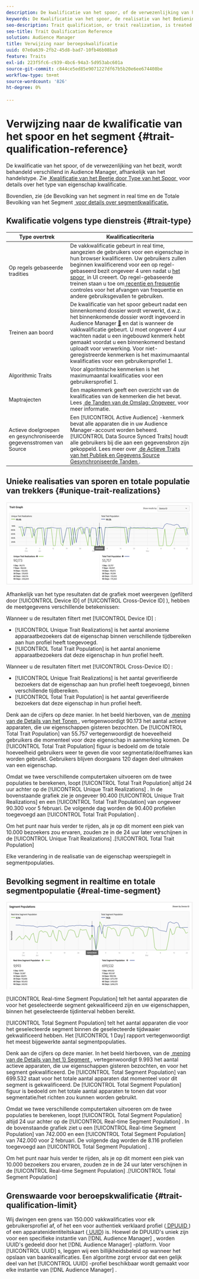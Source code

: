 ```yaml
---
description: De kwalificatie van het spoor, of de verwezenlijking van het bezit, wordt behandeld verschillend in Audience Manager, afhankelijk van het handelstype. Zie de onderstaande tabel voor meer informatie over de kwalificatie van het kenmerk.
keywords: De Kwalificatie van het spoor, de realisatie van het Bedieningsgebied, Unieke Redalisaties van het Bedieningsgebied, UTR, Totale Bevolking van het Bedieningsgebied, TTP
seo-description: Trait qualification, or trait realization, is treated differently in Audience Manager, depending on trait type. See the table below for detailed information on trait qualification.
seo-title: Trait Qualification Reference
solution: Audience Manager
title: Verwijzing naar beroepskwalificatie
uuid: 07e0a639-2fb2-45d8-bad7-10fb46b08ba9
feature: Traits
exl-id: 223f5fc6-c939-4bc6-94a3-5d953abc601a
source-git-commit: c844ce5ed85e9071227df67b5b20e6ee674408be
workflow-type: tm+mt
source-wordcount: '826'
ht-degree: 0%

---
```


# Verwijzing naar de kwalificatie van het spoor en het segment {#trait-qualification-reference}

De kwalificatie van het spoor, of de verwezenlijking van het bezit, wordt behandeld verschillend in Audience Manager, afhankelijk van het handelstype. Zie [&#x200B; Kwalificatie van het Beetje door Type van het Spoor &#x200B;](#trait-type) voor details over het type van eigenschap kwalificatie.

Bovendien, zie &lbrace;de Bevolking van het segment in real time en de Totale Bevolking van het Segment [&#x200B; voor details over segmentkwalificatie.](#real-time-segment)



## Kwalificatie volgens type dienstreis {#trait-type}

| Type overtrek | Kwalificatiecriteria |
|---|---|
| Op regels gebaseerde tradities | De vakkwalificatie gebeurt in real time, aangezien de gebruikers voor een eigenschap in hun browser kwalificeren. Uw gebruikers zullen beginnen kwalificerend voor een op regel-gebaseerd bezit ongeveer 4 uren nadat u [&#x200B; het spoor &#x200B;](create-onboarded-rule-based-traits.md#create-rules-based-or-onboarded-traits) in UI creeert. Op regel-gebaseerde treinen staan u toe om [&#x200B; recentie en frequentie &#x200B;](../segments/recency-and-frequency.md) controles voor het afvangen van frequentie en andere gebruiksgevallen te gebruiken. |
| Treinen aan boord | De kwalificatie van het spoor gebeurt nadat een binnenkomend dossier wordt verwerkt, d.w.z. het binnenkomende dossier wordt ingevoerd in Audience Manager [&#128279;](../../faq/faq-inbound-data-ingestion.md) en dat is wanneer de vakkwalificatie gebeurt. U moet ongeveer 4 uur wachten nadat u een ingebouwd kenmerk hebt gemaakt voordat u een binnenkomend bestand uploadt voor verwerking. Voor niet-geregistreerde kenmerken is het maximumaantal kwalificaties voor een gebruikersprofiel 1. |
| Algorithmic Traits | Voor algoritmische kenmerken is het maximumaantal kwalificaties voor een gebruikersprofiel 1. |
| Maptrajecten | Een mapkenmerk geeft een overzicht van de kwalificaties van de kenmerken die het bevat. Lees [&#x200B; de Tanden van de Omslag: Ongeveer &#x200B;](about-folder-traits.md) voor meer informatie. |
| Actieve doelgroepen en gesynchroniseerde gegevensstromen van Source | Een [!UICONTROL Active Audience] -kenmerk bevat alle apparaten die in uw Audience Manager-account worden beheerd. [!UICONTROL Data Source Synced Traits] houdt alle gebruikers bij die aan een gegevensbron zijn gekoppeld. Lees meer over [&#x200B; de Actieve Traits van het Publiek en Gegevens Source Gesynchroniseerde Tanden &#x200B;](client-activity-synced-audience-traits.md). |

## Unieke realisaties van sporen en totale populatie van trekkers {#unique-trait-realizations}

![&#x200B; uniek-eigenschap-realisatie &#x200B;](assets/trait-graph.png)

Afhankelijk van het type resultaten dat de grafiek moet weergeven (gefilterd door [!UICONTROL Device ID] of [!UICONTROL Cross-Device ID] ), hebben de meetgegevens verschillende betekenissen:

Wanneer u de resultaten filtert met [!UICONTROL Device ID] :

* [!UICONTROL Unique Trait Realizations] is het aantal anonieme apparaatbezoekers dat de eigenschap binnen verschillende tijdbereiken aan hun profiel heeft toegevoegd.
* [!UICONTROL Total Trait Population] is het aantal anonieme apparaatbezoekers dat deze eigenschap in hun profiel heeft.

Wanneer u de resultaten filtert met [!UICONTROL Cross-Device ID] :

* [!UICONTROL Unique Trait Realizations] is het aantal geverifieerde bezoekers dat de eigenschap aan hun profiel heeft toegevoegd, binnen verschillende tijdbereiken.
* [!UICONTROL Total Trait Population] is het aantal geverifieerde bezoekers dat deze eigenschap in hun profiel heeft.

Denk aan de cijfers op deze manier. In het beeld hierboven, van de [&#x200B; mening van de Details van het Tonen &#x200B;](../../features/traits/trait-details-page.md), vertegenwoordigt 90.173 het aantal actieve apparaten, die uw eigenschappen gisteren bezochten. De [!UICONTROL Total Trait Population] van 55.757 vertegenwoordigt de hoeveelheid gebruikers die momenteel voor deze eigenschap in aanmerking komen. De [!UICONTROL Total Trait Population] figuur is bedoeld om de totale hoeveelheid gebruikers weer te geven die voor segmentatie/doelframes kan worden gebruikt. Gebruikers blijven doorgaans 120 dagen deel uitmaken van een eigenschap.

Omdat we twee verschillende computertaken uitvoeren om de twee populaties te berekenen, loopt [!UICONTROL Total Trait Population] altijd 24 uur achter op de [!UICONTROL Unique Trait Realizations] . In de bovenstaande grafiek zie je ongeveer 90.400 [!UICONTROL Unique Trait Realizations] en een [!UICONTROL Total Trait Population] van ongeveer 90.300 voor 5 februari. De volgende dag worden de 90.400 profielen toegevoegd aan [!UICONTROL Total Trait Population] .

Om het punt naar huis verder te rijden, als je op dit moment een piek van 10.000 bezoekers zou ervaren, zouden ze in de 24 uur later verschijnen in de [!UICONTROL Unique Trait Realizations] .[!UICONTROL Total Trait Population]

Elke verandering in de realisatie van de eigenschap weerspiegelt in segmentpopulaties.

## Bevolking segment in realtime en totale segmentpopulatie {#real-time-segment}

![&#x200B; uniek-eigenschap-realisatie &#x200B;](assets/segment-graph.png)

[!UICONTROL Real-time Segment Population] telt het aantal apparaten die voor het geselecteerde segment gekwalificeerd zijn en uw eigenschappen, binnen het geselecteerde tijdinterval hebben bereikt.

[!UICONTROL Total Segment Population] telt het aantal apparaten die voor het geselecteerde segment binnen de geselecteerde tijdwaaier gekwalificeerd hebben. Het [!UICONTROL 1 Day] rapport vertegenwoordigt het meest bijgewerkte aantal segmentpopulaties.

Denk aan de cijfers op deze manier. In het beeld hierboven, van de [&#x200B; mening van de Details van het 1&rbrace; Segment &#x200B;](../../features/segments/segment-summary-view.md), vertegenwoordigt 9.993 het aantal actieve apparaten, die uw eigenschappen gisteren bezochten, en voor het segment gekwalificeerd. De [!UICONTROL Total Segment Population] van 699.532 staat voor het totale aantal apparaten dat momenteel voor dit segment is gekwalificeerd. De [!UICONTROL Total Segment Population] figuur is bedoeld om het totale aantal apparaten te tonen dat voor segmentatie/het richten zou kunnen worden gebruikt.

Omdat we twee verschillende computertaken uitvoeren om de twee populaties te berekenen, loopt [!UICONTROL Total Segment Population] altijd 24 uur achter op de [!UICONTROL Real-time Segment Population] . In de bovenstaande grafiek ziet u een [!UICONTROL Real-time Segment Population] van 742.000  en een [!UICONTROL Total Segment Population] van 742.000 voor 2 februari. De volgende dag worden de 8.116 profielen toegevoegd aan [!UICONTROL Total Segment Population] .

Om het punt naar huis verder te rijden, als je op dit moment een piek van 10.000 bezoekers zou ervaren, zouden ze in de 24 uur later verschijnen in de [!UICONTROL Real-time Segment Population] .[!UICONTROL Total Segment Population]

## Grenswaarde voor beroepskwalificatie {#trait-qualification-limit}

Wij dwingen een grens van 150.000 vakkwalificaties voor elk gebruikersprofiel af, of het een voor authentiek verklaard profiel ([&#x200B; DPUUID &#x200B;](../../reference/ids-in-aam.md)) of een apparatenidentiteitskaart ([&#x200B; UUID &#x200B;](../../reference/ids-in-aam.md)) is. Hoewel de DPUUID&#39;s uniek zijn voor een specifieke instantie van [!DNL Audience Manager] , worden UUID&#39;s gedeeld door het [!DNL Audience Manager] -platform. Voor [!UICONTROL UUID] s, leggen wij een billijkheidsbeleid op wanneer het opslaan van baankwalificaties. Een algoritme zorgt ervoor dat een gelijk deel van het [!UICONTROL UUID] -profiel beschikbaar wordt gemaakt voor elke instantie van [!DNL Audience Manager] .

